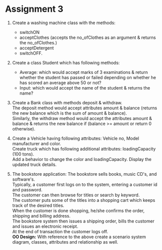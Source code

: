 # Assignment 3
1. Create a washing machine class with the methods:
   - switchON
   - acceptClothes (accepts the no_ofClothes as an argument & returns the no_ofClothes.)
   - acceptDetergent
   - switchOFF.

2. Create a class Student which has following methods:  
   - Average: which would accept marks of 3 examinations & return whether the student has passed or failed depending on whether he has scored an average above 50 or not?  
   - Input: which would accept the name of the student & returns the name?

3. Create a Bank class with methods deposit & withdraw.  
The deposit method would accept attributes amount & balance (returns the new balance which is the sum of amount & balance).  
Similarly, the withdraw method would accept the attributes amount & balance & returns the new balance
if (balance >= amount or return 0 otherwise).

4. Create a Vehicle having following attributes: Vehicle no, Model manufacturer and color.  
Create truck which has following additional attributes: loadingCapacity (100 tons).  
Add a behavior to change the color and loadingCapacity. 
Display the updated truck details.

5. The bookstore application:
The bookstore sells books, music CD's, and software's.  
Typically, a customer first logs on to the system, entering a customer id and password.  
The customer can then browse for titles or search by keyword.  
The customer puts some of the titles into a shopping cart which keeps track of the desired titles.  
When the customer is done shopping, he/she confirms the order, shipping and billing address.  
The bookstore system then issues a shipping order, bills the customer and issues an electronic receipt.  
At the end of transaction the customer logs off.  
**OO Design:** With reference to the above create a scenario system diagram, classes, attributes and relationship as well.